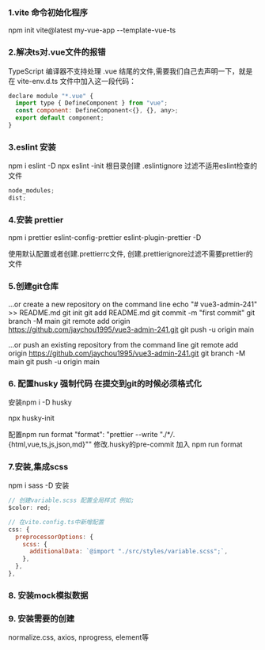### 1.vite 命令初始化程序

npm init vite@latest my-vue-app --template-vue-ts

### 2.解决ts对.vue文件的报错

TypeScript 编译器不支持处理 .vue 结尾的文件,需要我们自己去声明一下，就是在 vite-env.d.ts 文件中加入这一段代码：

```javascript
declare module "*.vue" {
  import type { DefineComponent } from "vue";
  const component: DefineComponent<{}, {}, any>;
  export default component;
}

```

### 3.eslint 安装

npm i eslint -D
npx eslint -init
根目录创建 .eslintignore 过滤不适用eslint检查的文件

```javascript
node_modules;
dist;
```

### 4.安装 prettier

npm i prettier eslint-config-prettier eslint-plugin-prettier -D

使用默认配置或者创建.prettierrc文件, 创建.prettierignore过滤不需要prettier的文件

### 5.创建git仓库

…or create a new repository on the command line
echo "# vue3-admin-241" >> README.md
git init
git add README.md
git commit -m "first commit"
git branch -M main
git remote add origin https://github.com/jaychou1995/vue3-admin-241.git
git push -u origin main

…or push an existing repository from the command line
git remote add origin https://github.com/jaychou1995/vue3-admin-241.git
git branch -M main
git push -u origin main

### 6. 配置husky 强制代码 在提交到git的时候必须格式化

安装npm i -D husky

npx husky-init

配置npm run format "format": "prettier --write \"./\*_/_.{html,vue,ts,js,json,md}\""
修改.husky的pre-commit 加入 npm run format

### 7.安装,集成scss

npm i sass -D 安装

```javascript
// 创建variable.scss 配置全局样式 例如;
$color: red;

// 在vite.config.ts中新增配置
css: {
  preprocessorOptions: {
    scss: {
      additionalData: `@import "./src/styles/variable.scss";`,
    },
  },
},
```

### 8. 安装mock模拟数据

### 9. 安装需要的创建

normalize.css, axios, nprogress, element等
